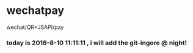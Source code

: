 # wechatpay
wechat/QR+JSAPI/pay
### today is 2016-8-10 11:11:11 , i will add the git-ingore @ night!
